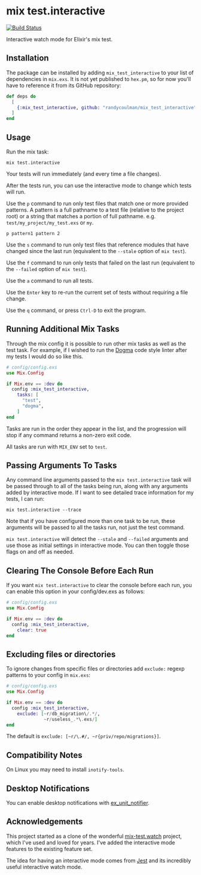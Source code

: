 # mix test.interactive

[![Build Status](https://circleci.com/gh/randycoulman/mix_test_interactive.svg?style=shield)](https://app.circleci.com/pipelines/github/randycoulman/mix_test_interactive)

Interactive watch mode for Elixir's mix test.

## Installation

The package can be installed by adding `mix_test_interactive` to your list of dependencies in `mix.exs`. It is not yet published to `hex.pm`, so for now you'll have to reference it from its GitHub repository:

```elixir
def deps do
  [
    {:mix_test_interactive, github: "randycoulman/mix_test_interactive", branch: "main", only: :dev, runtime: false}
  ]
end
```

## Usage

Run the mix task:

```shell
mix test.interactive
```

Your tests will run immediately (and every time a file changes).

After the tests run, you can use the interactive mode to change which tests will run.

Use the `p` command to run only test files that match one or more provided patterns. A pattern is a full pathname to a test file (relative to the project root) or a string that matches a portion of full pathname. e.g. `test/my_project/my_test.exs` or `my`.

```
p pattern1 pattern 2
```

Use the `s` command to run only test files that reference modules that have changed since the last run (equivalent to the `--stale` option of `mix test`).

Use the `f` command to run only tests that failed on the last run (equivalent to the `--failed` option of `mix test`).

Use the `a` command to run all tests.

Use the `Enter` key to re-run the current set of tests without requiring a file change.

Use the `q` command, or press `Ctrl-D` to exit the program.

## Running Additional Mix Tasks

Through the mix config it is possible to run other mix tasks as well as the
test task. For example, if I wished to run the [Dogma][dogma] code style
linter after my tests I would do so like this.

[dogma]: https://github.com/lpil/dogma

```elixir
# config/config.exs
use Mix.Config

if Mix.env == :dev do
  config :mix_test_interactive,
    tasks: [
      "test",
      "dogma",
    ]
end
```

Tasks are run in the order they appear in the list, and the progression will
stop if any command returns a non-zero exit code.

All tasks are run with `MIX_ENV` set to `test`.

## Passing Arguments To Tasks

Any command line arguments passed to the `mix test.interactive` task will be passed
through to all of the tasks being run, along with any arguments added by interactive mode. If I want to see detailed trace information for my tests, I can run:

```
mix test.interactive --trace
```

Note that if you have configured more than one task to be run, these arguments
will be passed to all the tasks run, not just the test command.

`mix test.interactive` will detect the `--stale` and `--failed` arguments and use those as initial settings in interactive mode. You can then toggle those flags on and off as needed.

## Clearing The Console Before Each Run

If you want `mix test.interactive` to clear the console before each run, you can
enable this option in your config/dev.exs as follows:

```elixir
# config/config.exs
use Mix.Config

if Mix.env == :dev do
  config :mix_test_interactive,
    clear: true
end
```

## Excluding files or directories

To ignore changes from specific files or directories add `exclude:` regexp
patterns to your config in `mix.exs`:

```elixir
# config/config.exs
use Mix.Config

if Mix.env == :dev do
  config :mix_test_interactive,
    exclude: [~r/db_migration\/.*/,
              ~r/useless_.*\.exs/]
end
```

The default is `exclude: [~r/\.#/, ~r{priv/repo/migrations}]`.

## Compatibility Notes

On Linux you may need to install `inotify-tools`.

## Desktop Notifications

You can enable desktop notifications with
[ex_unit_notifier](https://github.com/navinpeiris/ex_unit_notifier).

## Acknowledgements

This project started as a clone of the wonderful [mix-test.watch](https://github.com/lpil/mix-test.watch) project, which I've used and loved for years. I've added the interactive mode features to the existing feature set.

The idea for having an interactive mode comes from [Jest](https://jestjs.io/) and its incredibly useful interactive watch mode.
